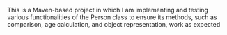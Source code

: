 This is a Maven-based project in which I am implementing and testing various functionalities of the Person class to ensure its methods, such as comparison, age calculation, and object representation, work as expected
